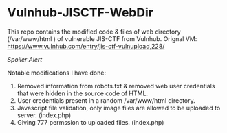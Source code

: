 # Vulnhub-JISCTF-WebDir
This repo contains the modified code &amp; files of web directory (/var/www/html ) of vulnerable JIS-CTF from Vulnhub. 
Orignal VM: https://www.vulnhub.com/entry/jis-ctf-vulnupload,228/

*Spoiler Alert*

Notable modifications I have done:
1. Removed information from robots.txt & removed web user credentials that were hidden in the source code of HTML.
2. User credentials present in a random /var/www/html directory.
3. Javascript file validation, only image files are allowed to be uploaded to server. (index.php)
4. Giving 777 permssion to uploaded files. (index.php)
